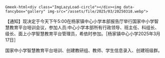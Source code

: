 `Gmeek-html<div class="ImgLazyLoad-circle"></div><img data-fancybox="gallery" img-src="/assets/file/2025/03/20250318.webp">`

【通知】现决定于今天下午5:00在杨家镇中心小学本部报告厅举行国家中小学智慧教育平台培训会议，参加人员:中心小学本部所有行政领导、班主任、科组长、级长、面上小学智慧教育平台管理员，希依时参加。［杨家镇中心小学2025年3月17日］

国家中小学智慧教育平台培训、创建教研组、教师、学生信息录入、创建班级群。